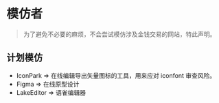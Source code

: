 # 模仿者

> 为了避免不必要的麻烦，不会尝试模仿涉及金钱交易的网站，特此声明。

## 计划模仿

+ IconPark => 在线编辑导出矢量图标的工具，用来应对 iconfont 审查风险。
+ Figma => 在线原型设计
+ LakeEditor => 语雀编辑器
